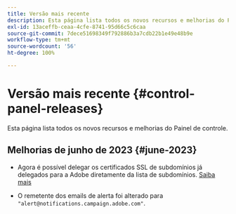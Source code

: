 ```yaml
---
title: Versão mais recente
description: Esta página lista todos os novos recursos e melhorias do Painel de controle
exl-id: 13aceffb-ceaa-4cfe-8741-95d66c5c6caa
source-git-commit: 7dece51698349f792886b3a7cdb22b1e49e48b9e
workflow-type: tm+mt
source-wordcount: '56'
ht-degree: 100%

---
```


# Versão mais recente {#control-panel-releases}

Esta página lista todos os novos recursos e melhorias do Painel de controle.

## Melhorias de junho de 2023 {#june-2023}

* Agora é possível delegar os certificados SSL de subdomínios já delegados para a Adobe diretamente da lista de subdomínios. [Saiba mais](../subdomains-certificates/using/delegate-ssl.md)

* O remetente dos emails de alerta foi alterado para `"alert@notifications.campaign.adobe.com"`.
